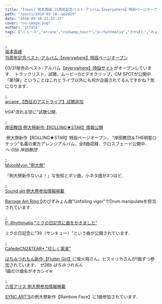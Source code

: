 ```yaml
---
title: "[news] 坂本真綾 15周年記念ベスト･アルバム【everywhere】特設ページオープン"
path: "/posts/2010-03-10--wp2029"
date: "2010-03-10 22:32:14"
cover: "no-image.png"
author: "stfate"
tags: ["ニュース","arcane","cn2&amp;tear*","p∴rhythmatiq","さかばと","みょん","六弦アリス","坂本真綾"]
---
```


<style type="text/css">
<!--
p {white-space: pre-wrap};
-->
</style>

<a class="topics" href="http://www.jvcmusic.co.jp/maaya/15th/index.html" target="_blank">- 坂本真綾 15周年記念ベスト･アルバム【everywhere】特設ページオープン</a>
<div class="news">03/31発売のベスト･アルバム【<a href="http://www.jvcmusic.co.jp/maaya/everywhere/" target="_blank">everywhere】特設サイト</a>がオープンしています．
トラックリスト，試聴，ムービー()ビデオクリップ，CM SPOTが公開中．
<div id="talk">「第1弾」ということはこれとライヴ以外にも何か企画されてるんですかね？気になります．</div></div>

<a class="topics" href="http://www.team-e.co.jp/sp/arcane/index.html" target="_blank">- arcane 【西征のアストライア】試聴追加</a>
<div class="news">tr04"流れる空に"試聴公開．</div>

<a class="topics" href="http://k-kyoudan.s61.xrea.com/" target="_blank">- 岸田教団 例大祭新作【ROLLING★STAR】情報公開</a>
<div class="news"><a href="http://k-kyoudan.s61.xrea.com/reitaisai7/index.html" target="_blank"><img src="http://k-kyoudan.s61.xrea.com/reitaisai7/rs_banner1.gif" alt="" /></a>
例大祭新作【ROLLING★STAR】特設ページオープン．
"岸田教団＆THE明星ロケッツ"名義の東方アレンジアルバム，全8曲収録．クロスフェード公開中．
<em>へ-05b 岸田教団</em></div>

<a class="topics" href="http://www.myonmyon.com/archive/eid154.html" target="_blank">- MyonMyon "例大祭"</a>
<div class="news">「例大祭新作ないよ！」な告知とボツ曲，小ネタ曲が3つほど．</div>

<a class="topics" href="http://tuutenn.s66.xrea.com/" target="_blank">- Sound skt 例大祭参加情報掲載</a>
<div class="news"><a href="http://barrage.am/ring/" target="_blank">Barrage Am Ring 0</a>のぴずみょん曲"Unfailing vigor"でDrum manipulateを担当されています．</div>

<a class="topics" href="http://prq.blog44.fc2.com/" target="_blank">- P∴Rhythmatiq "ミクの日記念に曲をかきました"</a>
<div class="news">ミクの日記念に"39（サンキュー）"という曲が公開されています．</div>

<a class="topics" href="http://mure.sakura.ne.jp/cn2/ohanamibanzai.htm" target="_blank">- CafedeCN2&TEAR* "珍しく電波"</a>
<div class="news"><a href="http://8lemo.lala.cc/fg/" target="_blank">はちみつれもん新作【Flutter Girl】</a>に蛍火翔さん，ヒスイリカさんが1曲ずつ参加されています．
<em>せ36b はちみつれもん</em>
<div id="talk">1曲だけ曲名がオカシイw</div></div>

<a class="topics" href="http://www.rokugen.net/" target="_blank">- 六弦アリス 例大祭参加情報掲載</a>
<div class="news"><a href="http://syncarts.jp/" target="_blank">SYNC.ART'S</a>の例大祭新作【Rainbow Face】に1曲参加されています．</div>